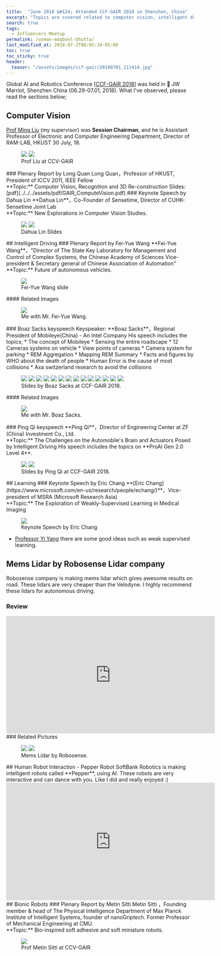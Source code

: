 ```yaml
---
title:  "June 2018 &#124; Attended CCF-GAIR 2018 in Shenzhen, China"
excerpt: "Topics are covered related to computer vision, intelligent driving, learning, mems lidar by Robosense lidar company review, human-robot interaction - Pepper robot and bionic robots."
search: true
tags: 
  - Influencers Meetup
permalink: /usman-maqbool-bhutta/
last_modified_at: 2018-07-2T08:05:34-05:00
toc: true
toc_sticky: true
header:
  teaser: "/assets/images/ccf-gair/20180701_111414.jpg"
---
```

Global AI and Robotics Conference [[CCF-GAIR 2018](https://gair.leiphone.com/gair/2018yr/en)] was held in :triangular_flag_on_post: JW Marriot, Shenzhen China (06.29-07.01, 2018). What I've observed, please read the sections below;
## Computer Vision
[Prof Ming Liu](https://www.ram-lab.com) (my supervisor) was **Session Chairman**, and he is Assistant Professor of Electronic and Computer Engineering Department, Director of RAM-LAB, HKUST 30 July, 18.
<figure class="half">
    <a href="/assets/images/ccf-gair/ming.jpeg"><img src="/assets/images/ccf-gair/ming.jpeg"></a>
    <a href="/assets/images/ccf-gair/20180630_104737.jpg"><img src="/assets/images/ccf-gair/20180630_104737.jpg"></a>
    <figcaption>Prof Liu at CCV-GAIR</figcaption>
</figure>
### Plenary Report by Long Quan
Long Quan，Professor of HKUST, President of ICCV 2011, IEEE Fellow
<br>**Topic:** Computer Vision, Recognition and 3D Re-construction
Slides: [pdf](../../../assets/pdf/GAIR_ComputeVision.pdf)
### Keynote Speech by Dahua Lin
**Dahua Lin**，Co-Founder of Sensetime, Director of CUHK-Sensetime Joint Lab
<br>**Topic:** New Explorations in Computer Vision Studies.
<figure class="half">
    <a href="/assets/images/ccf-gair/20180630_120309.jpg"><img src="/assets/images/ccf-gair/20180630_120309.jpg"></a>
    <a href="/assets/images/ccf-gair/20180630_120033.jpg"><img src="/assets/images/ccf-gair/20180630_120033.jpg"></a>
    <figcaption>Dahua Lin Slides</figcaption>
</figure>
## Intelligent Driving
### Plenary Report by Fei-Yue Wang
**Fei-Yue Wang**，"Director of The State Key Laboratory for Management and Control of Complex Systems, the Chinese Academy of Sciences Vice-president & Secretary general of Chinese Association of Automation"
<br>**Topic:** Future of autonomous vehicles.
<figure>
    <a href="/assets/images/ccf-gair/20180701_092245.jpg"><img src="/assets/images/ccf-gair/20180701_092245.jpg"></a>
    <figcaption>Fei-Yue Wang slide</figcaption>
</figure>
#### Related Images
<figure>
    <a href="/assets/images/ccf-gair/20180701_1123051.jpg"><img src="/assets/images/ccf-gair/20180701_1123051.jpg"></a>
    <figcaption>Me with Mr. Fei-Yue Wang.</figcaption>
</figure>
### Boaz Sacks keyspeech
Keyspeaker: **Boaz Sacks**，Regional President of Mobileye(China) - An Intel Company
His speech includes the topics;
* The concept of Mobileye
* Sensing the entire roadscape
* 12 Cameras systems on vehicle
* View points of cameras
* Camera system for parking
* REM Aggregation
* Mapping REM Summary
* Facts and figures by WHO about the death of people
* Human Error is the cause of most collisions
* Axa switzerland research to avoid the collisions
<figure class="half">
    <a href="/assets/images/ccf-gair/20180701_104508.jpg"><img src="/assets/images/ccf-gair/20180701_104508.jpg"></a>
    <a href="/assets/images/ccf-gair/20180701_104702.jpg"><img src="/assets/images/ccf-gair/20180701_104702.jpg"></a>
    <a href="/assets/images/ccf-gair/20180701_104840.jpg"><img src="/assets/images/ccf-gair/20180701_104840.jpg"></a>
    <a href="/assets/images/ccf-gair/20180701_104846.jpg"><img src="/assets/images/ccf-gair/20180701_104846.jpg"></a>
    <a href="/assets/images/ccf-gair/20180701_104849.jpg"><img src="/assets/images/ccf-gair/20180701_104849.jpg"></a>
    <a href="/assets/images/ccf-gair/20180701_104857.jpg"><img src="/assets/images/ccf-gair/20180701_104857.jpg"></a>
    <a href="/assets/images/ccf-gair/20180701_104900.jpg"><img src="/assets/images/ccf-gair/20180701_104900.jpg"></a>
    <a href="/assets/images/ccf-gair/20180701_104902.jpg"><img src="/assets/images/ccf-gair/20180701_104902.jpg"></a>
    <a href="/assets/images/ccf-gair/20180701_104915.jpg"><img src="/assets/images/ccf-gair/20180701_104915.jpg"></a>
    <a href="/assets/images/ccf-gair/20180701_105129.jpg"><img src="/assets/images/ccf-gair/20180701_105129.jpg"></a>
    <a href="/assets/images/ccf-gair/20180701_105242.jpg"><img src="/assets/images/ccf-gair/20180701_105242.jpg"></a>
    <a href="/assets/images/ccf-gair/20180701_105541.jpg"><img src="/assets/images/ccf-gair/20180701_105541.jpg"></a>
    <a href="/assets/images/ccf-gair/20180701_105616.jpg"><img src="/assets/images/ccf-gair/20180701_105616.jpg"></a>
    <a href="/assets/images/ccf-gair/20180701_105632.jpg"><img src="/assets/images/ccf-gair/20180701_105632.jpg"></a>
    <figcaption>Slides by Boaz Sacks at CCF-GAIR 2018.</figcaption>
</figure>
#### Related Images
<figure>
    <a href="/assets/images/ccf-gair/20180701_111414.jpg"><img src="/assets/images/ccf-gair/20180701_111414.jpg"></a>
    <figcaption>Me with Mr. Boaz Sacks.</figcaption>
</figure>
### Ping Qi keyspeech
**Ping Qi**，Director of Engineering Center at ZF (China) Investment Co., Ltd.
<br>**Topic:** The Challenges on the Automobile's Brain and Actuators Posed by Intelligent Driving
His speech includes the topics on **ProAI Gen 2.0 Level 4**.
<figure class="half">
    <a href="/assets/images/ccf-gair/20180701_102523.jpg"><img src="/assets/images/ccf-gair/20180701_102523.jpg"></a>
    <a href="/assets/images/ccf-gair/20180701_102528.jpg"><img src="/assets/images/ccf-gair/20180701_102528.jpg"></a>
    <figcaption>Slides by Ping Qi at CCF-GAIR 2018.</figcaption>
</figure>
## Learning
### Keynote Speech by Eric Chang
**[Eric Chang](https://www.microsoft.com/en-us/research/people/echang/)**，Vice-president of MSRA (Microsoft Research Asia)
<br>**Topic:** The Exploration of Weakly-Supervised Learning in Medical Imaging
<figure>
    <a href="/assets/images/ccf-gair/20180630_135428.jpg"><img src="/assets/images/ccf-gair/20180630_135428.jpg"></a>
    <figcaption>Keynote Speech by Eric Chang</figcaption>
</figure>

* [Professor Yi Yang](https://www.uts.edu.au/staff/yi.yang) there are some good ideas such as weak supervised learning.


## Mems Lidar by Robosense Lidar company
Robosense company is making mems lidar which gives awesome results on road. These lidars are very cheaper than the Velodyne. 
I highly recommend these lidars for autonomous driving.
### Review
<iframe width="560" height="315" src="https://www.youtube.com/embed/Nu5e10vJ_to" frameborder="0" allow="autoplay; encrypted-media" allowfullscreen></iframe>
### Related Pictures
<figure class="half">
    <a href="/assets/images/ccf-gair/20180701_100629.jpg"><img src="/assets/images/ccf-gair/20180701_100629.jpg"></a>
    <a href="/assets/images/ccf-gair/20180701_112227.jpg"><img src="/assets/images/ccf-gair/20180701_112227.jpg"></a>
    <figcaption>Mems Lidar by Robosense.</figcaption>
</figure>
## Human Robot Interaction - Pepper Robot
SoftBank Robotics is making intelligent robots called **Pepper**, using AI. These robots are very interactive and can dance with you. Like I did and really enjoyed :)
<iframe width="560" height="315" src="https://www.youtube.com/embed/nloD0u9RixA" frameborder="0" allow="autoplay; encrypted-media" allowfullscreen></iframe>
## Bionic Robots
### Plenary Report by Metin Sitti
Metin Sitti ，Founding member & head of The Physical Intelligence Department of Max Planck Institute of Intelligent Systems, founder of nanoGriptech. Former Professor of Mechanical Engineering at CMU.
<br>**Topic:** Bio-inspired soft adhesive and soft miniature robots.
<figure>
    <a href="/assets/images/ccf-gair/20180630_094708.jpg"><img src="/assets/images/ccf-gair/20180630_094708.jpg"></a>
    <figcaption>Prof Metin Sitti at CCV-GAIR</figcaption>
</figure>